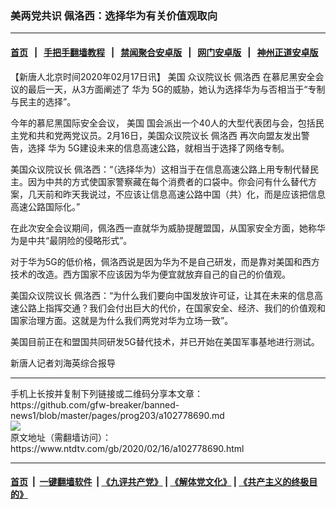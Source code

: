 ### 美两党共识 佩洛西：选择华为有关价值观取向
------------------------

#### [首页](https://github.com/gfw-breaker/banned-news1/blob/master/README.md) &nbsp;&nbsp;|&nbsp;&nbsp; [手把手翻墙教程](https://github.com/gfw-breaker/guides/wiki) &nbsp;&nbsp;|&nbsp;&nbsp; [禁闻聚合安卓版](https://github.com/gfw-breaker/bn-android) &nbsp;&nbsp;|&nbsp;&nbsp; [网门安卓版](https://github.com/oGate2/oGate) &nbsp;&nbsp;|&nbsp;&nbsp; [神州正道安卓版](https://github.com/SzzdOgate/update) 



<div><div class="post_content" itemprop="articleBody">
 <p>
  【新唐人北京时间2020年02月17日讯】
  <ok href="https://www.ntdtv.com/gb/美国.htm">
   美国
  </ok>
  众议院议长
  <ok href="https://www.ntdtv.com/gb/佩洛西.htm">
   佩洛西
  </ok>
  在慕尼黑安全会议的最后一天，从3方面阐述了
  <ok href="https://www.ntdtv.com/gb/华为.htm">
   华为
  </ok>
  5G的威胁，她认为选择华为与否相当于“专制与民主的选择”。
 </p>
 <p>
  今年的慕尼黑国际安全会议，
  <ok href="https://www.ntdtv.com/gb/美国.htm">
   美国
  </ok>
  国会派出一个40人的大型代表团与会，包括民主党和共和党两党议员。2月16日，美国众议院议长
  <ok href="https://www.ntdtv.com/gb/佩洛西.htm">
   佩洛西
  </ok>
  再次向盟友发出警告，选择
  <ok href="https://www.ntdtv.com/gb/华为.htm">
   华为
  </ok>
  5G建设未来的信息高速公路，就相当于选择了网络专制。
 </p>
 <p>
  美国众议院议长 佩洛西：“（选择华为）这相当于在信息高速公路上用专制代替民主。因为中共的方式使国家警察藏在每个消费者的口袋中。你会问有什么替代方案，几天前和昨天我说过，不应该让信息高速公路中国（共）化，而是应该把信息高速公路国际化。”
 </p>
 <p>
  在此次安全会议期间，佩洛西一直就华为威胁提醒盟国，从国家安全方面，她称华为是中共“最阴险的侵略形式”。
 </p>
 <p>
  对于华为5G的低价格，佩洛西说是因为华为不是自己研发，而是靠对美国和西方技术的改造。西方国家不应该因为华为便宜就放弃自己的自己的价值观。
 </p>
 <p>
  美国众议院议长 佩洛西：“为什么我们要向中国发放许可证，让其在未来的信息高速公路上指挥交通？我们会付出巨大的代价，在国家安全、经济、我们的价值观和国家治理方面。这就是为什么我们两党对华为立场一致”。
 </p>
 <p>
  美国目前正在和盟国共同研发5G替代技术，并已开始在美国军事基地进行测试。
 </p>
 <p>
  新唐人记者刘海英综合报导
 </p>
 <div class="single_ad">
 </div>
</div>
</div>
<hr/>
手机上长按并复制下列链接或二维码分享本文章：<br/>
https://github.com/gfw-breaker/banned-news1/blob/master/pages/prog203/a102778690.md <br/>
<a href='https://github.com/gfw-breaker/banned-news1/blob/master/pages/prog203/a102778690.md'><img src='https://github.com/gfw-breaker/banned-news1/blob/master/pages/prog203/a102778690.md.png'/></a> <br/>
原文地址（需翻墙访问）：https://www.ntdtv.com/gb/2020/02/16/a102778690.html


------------------------
#### [首页](https://github.com/gfw-breaker/banned-news1/blob/master/README.md) &nbsp;|&nbsp; [一键翻墙软件](https://github.com/gfw-breaker/nogfw/blob/master/README.md) &nbsp;| [《九评共产党》](https://github.com/gfw-breaker/9ping.md/blob/master/README.md#九评之一评共产党是什么) | [《解体党文化》](https://github.com/gfw-breaker/jtdwh.md/blob/master/README.md) | [《共产主义的终极目的》](https://github.com/gfw-breaker/gczydzjmd.md/blob/master/README.md)


<img src='http://gfw-breaker.win/banned-news/pages/prog203/a102778690.md' width='0px' height='0px'/>